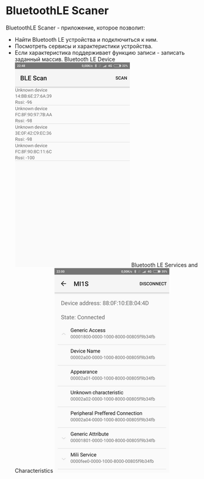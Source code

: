 # BluetoothLE Scaner
BluetoothLE Scaner - приложение, которое позволит:
 + Найти Bluetooth LE устройства и подключиться к ним.
 + Посмотреть сервисы и характеристики устройства.
 + Если характеристика поддерживает функцию записи - записать заданный массив.
  Bluetooth LE Device
   ![alt text](https://github.com/tolik23/BluetoothLE-Scaner/blob/master/ble_device.png)
    Bluetooth LE Services and Characteristics
     ![alt text](https://github.com/tolik23/BluetoothLE-Scaner/blob/master/ble_characteristic.png)
   
